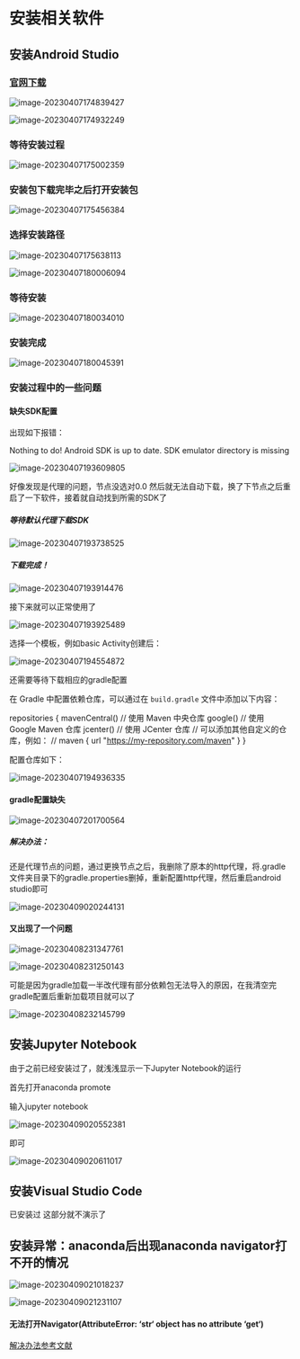 # 安装相关软件

## 安装Android Studio 

### [官网下载](https://developer.android.com/studio?gclid=EAIaIQobChMI-O-K4b2X_gIVtBx9Ch1_YAm-EAAYASAAEgKxZvD_BwE&gclsrc=aw.ds)

![image-20230407174839427](images\image-20230407174839427.png)



![image-20230407174932249](images\image-20230407174932249.png)

### 等待安装过程

![image-20230407175002359](images\image-20230407175002359.png)

### 安装包下载完毕之后打开安装包



![image-20230407175456384](images\image-20230407175456384.png)



### 选择安装路径

![image-20230407175638113](images\image-20230407175638113.png)

![image-20230407180006094](images\image-20230407180006094.png)



### 等待安装

![image-20230407180034010](images\image-20230407180034010.png)

### 安装完成

![image-20230407180045391](images\image-20230407180045391.png)

### 安装过程中的一些问题

#### 缺失SDK配置

出现如下报错：

Nothing to do!
Android SDK is up to date.
SDK emulator directory is missing

![image-20230407193609805](images\image-20230407193609805.png)

好像发现是代理的问题，节点没选对0.0  然后就无法自动下载，换了下节点之后重启了一下软件，接着就自动找到所需的SDK了

##### 等待默认代理下载SDK 

![image-20230407193738525](images\image-20230407193738525.png)

##### 下载完成！

![image-20230407193914476](images\image-20230407193914476.png)

接下来就可以正常使用了

![image-20230407193925489](images\image-20230407193925489.png)

选择一个模板，例如basic Activity创建后：

![image-20230407194554872](images\image-20230407194554872.png)

还需要等待下载相应的gradle配置

在 Gradle 中配置依赖仓库，可以通过在 `build.gradle` 文件中添加以下内容：

repositories {
    mavenCentral() // 使用 Maven 中央仓库
    google() // 使用 Google Maven 仓库
    jcenter() // 使用 JCenter 仓库
    // 可以添加其他自定义的仓库，例如：
    // maven { url "https://my-repository.com/maven" }
}

配置仓库如下：

![image-20230407194936335](images\image-20230407194936335.png)

#### gradle配置缺失

![image-20230407201700564](images\image-20230407201700564.png)

##### 解决办法：

还是代理节点的问题，通过更换节点之后，我删除了原本的http代理，将.gradle文件夹目录下的gradle.properties删掉，重新配置http代理，然后重启android studio即可

![image-20230409020244131](images\image-20230409020244131.png)

#### 又出现了一个问题

![image-20230408231347761](images\image-20230408231347761.png)

![image-20230408231250143](images\image-20230408231250143.png)

可能是因为gradle加载一半改代理有部分依赖包无法导入的原因，在我清空完gradle配置后重新加载项目就可以了

![image-20230408232145799](images\image-20230408232145799.png)





## 安装Jupyter Notebook

由于之前已经安装过了，就浅浅显示一下Jupyter Notebook的运行

首先打开anaconda promote

输入jupyter notebook

![image-20230409020552381](images\image-20230409020552381.png)

即可

![image-20230409020611017](images\image-20230409020611017.png)

## 安装Visual Studio Code

已安装过 这部分就不演示了



## 安装异常：anaconda后出现anaconda navigator打不开的情况



![image-20230409021018237](images\image-20230409021018237.png)







![image-20230409021231107](images\image-20230409021231107.png)

#### 无法打开Navigator(AttributeError: ‘str‘ object has no attribute ‘get‘)



[解决办法参考文献](https://blog.csdn.net/Myblog_7267/article/details/115340107?ops_request_misc=%257B%2522request%255Fid%2522%253A%2522168097774916800188591637%2522%252C%2522scm%2522%253A%252220140713.130102334.pc%255Fall.%2522%257D&request_id=168097774916800188591637&biz_id=0&utm_medium=distribute.pc_search_result.none-task-blog-2~all~first_rank_ecpm_v1~rank_v31_ecpm-3-115340107-null-null.142^v82^insert_down38,201^v4^add_ask,239^v2^insert_chatgpt&utm_term=anaconda%20navigator%20%20AttributeError%3A%20str%20object%20has%20no%20attribute%20get&spm=1018.2226.3001.4187)

